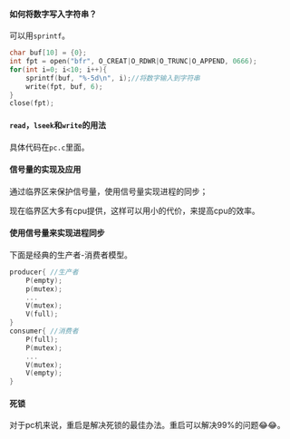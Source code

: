 #### 如何将数字写入字符串？

可以用`sprintf`。

```c
char buf[10] = {0};
int fpt = open("bfr", O_CREAT|O_RDWR|O_TRUNC|O_APPEND, 0666);
for(int i=0; i<10; i++){
    sprintf(buf, "%-5d\n", i);//将数字输入到字符串
    write(fpt, buf, 6);
} 
close(fpt);
```



#### `read`，`lseek`和`write`的用法

具体代码在`pc.c`里面。



#### 信号量的实现及应用

通过临界区来保护信号量，使用信号量实现进程的同步；

现在临界区大多有cpu提供，这样可以用小的代价，来提高cpu的效率。



#### 使用信号量来实现进程同步

下面是经典的生产者-消费者模型。

```c
producer{ //生产者
	P(empty);
	p(mutex);
	...
	V(mutex);
	V(full);
}
consumer{ //消费者
    P(full);
    P(mutex);
    ...
    V(mutex);
    V(empty);
}
```



#### 死锁

对于pc机来说，重启是解决死锁的最佳办法。重启可以解决99%的问题😂😂。

